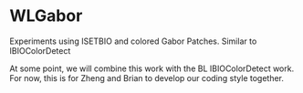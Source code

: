 # WLGabor
Experiments using ISETBIO and colored Gabor Patches.  Similar to IBIOColorDetect

At some point, we will combine this work with the BL IBIOColorDetect work.  For now, this is for Zheng and Brian to develop our coding style together.
